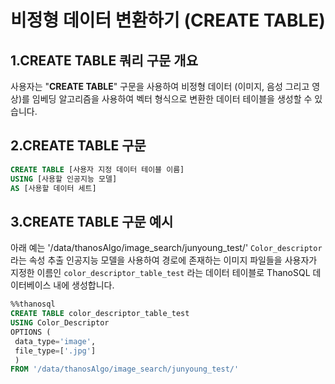# __비정형 데이터 변환하기 (CREATE TABLE)__
 
## __1.CREATE TABLE 쿼리 구문 개요__ 

사용자는 "__CREATE TABLE__" 구문을 사용하여 비정형 데이터 (이미지, 음성 그리고 영상)를 임베딩 알고리즘을 사용하여 벡터 형식으로 변환한 데이터 테이블을 생성할 수 있습니다.

## __2.CREATE TABLE 구문__ 

```sql
CREATE TABLE [사용자 지정 데이터 테이블 이름]
USING [사용할 인공지능 모델]
AS [사용할 데이터 세트]
```


## __3.CREATE TABLE 구문 예시__ 

아래 예는 '/data/thanosAlgo/image_search/junyoung_test/' `Color_descriptor`라는 속성 추출 인공지능 모델을 사용하여 경로에 존재하는 이미지 파일들을 사용자가 지정한 이름인 `color_descriptor_table_test` 라는 데이터 테이블로 ThanoSQL 데이터베이스 내에 생성합니다. 

```sql
%%thanosql
CREATE TABLE color_descriptor_table_test 
USING Color_Descriptor 
OPTIONS (
 data_type='image',
 file_type=['.jpg']
 ) 
FROM '/data/thanosAlgo/image_search/junyoung_test/'
```